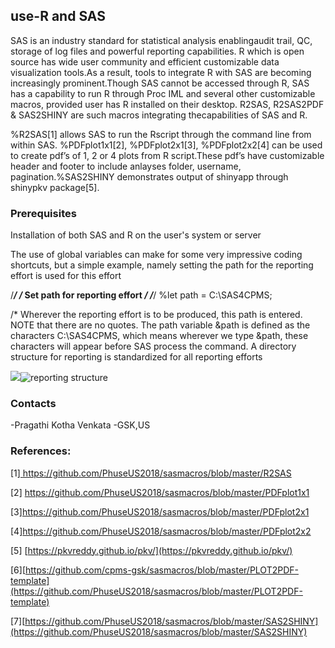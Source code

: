 ## use-R and SAS

SAS is an industry standard for statistical analysis enablingaudit trail, QC, storage of log files and powerful reporting capabilities.
R which is open source has wide user community and efficient customizable data visualization tools.As a result, tools to integrate R with SAS are becoming increasingly prominent.Though SAS cannot be accessed through R, SAS has a capability to run R through Proc IML and several other customizable macros, provided user has R installed on their desktop. R2SAS, R2SAS2PDF & SAS2SHINY are such macros integrating thecapabilities of SAS and R.

%R2SAS[1] allows SAS to run the Rscript through the command line from within SAS.                            %PDFplot1x1[2], %PDFplot2x1[3], %PDFplot2x2[4] can be used to create pdf’s of 1, 2 or 4 plots from R script.These pdf’s have customizable header and footer to include anlayses folder, username, pagination.%SAS2SHINY demonstrates output of shinyapp through shinypkv package[5].

### Prerequisites
Installation of both SAS and R on the user's system or server

The use of global variables can make for some very impressive coding shortcuts, but a simple example, namely setting the path for the reporting effort is used for this effort

/*************************************/
/*** Set path for reporting effort ***/
/*************************************/
%let path = C:\SAS4CPMS;

/*	Wherever the reporting effort is to be produced, this path is entered. NOTE that there are no quotes. The path variable &path is defined as the characters C:\SAS4CPMS, which means wherever we type &path, these characters will appear before SAS process the command.
A directory structure for reporting is standardized for all reporting efforts

![]({{site.baseurl}}/)![reporting structure]({{site.baseurl}}//reportin.png)
### Contacts
-Pragathi Kotha Venkata -GSK,US

### References: 
[1][ https://github.com/PhuseUS2018/sasmacros/blob/master/R2SAS ]( https://github.com/PhuseUS2018/sasmacros/blob/master/R2SAS )

[2] [https://github.com/PhuseUS2018/sasmacros/blob/master/PDFplot1x1 ](https://github.com/PhuseUS2018/sasmacros/blob/master/PDFplot1x1 )

[3][https://github.com/PhuseUS2018/sasmacros/blob/master/PDFplot2x1 ](https://github.com/PhuseUS2018/sasmacros/blob/master/PDFplot2x1 ) 

[4][https://github.com/PhuseUS2018/sasmacros/blob/master/PDFplot2x2 ](https://github.com/PhuseUS2018/sasmacros/blob/master/PDFplot2x2 ) 

[5] [https://pkvreddy.github.io/pkv/](https://pkvreddy.github.io/pkv/)

[6][https://github.com/cpms-gsk/sasmacros/blob/master/PLOT2PDF-template](https://github.com/PhuseUS2018/sasmacros/blob/master/PLOT2PDF-template) 

[7][https://github.com/PhuseUS2018/sasmacros/blob/master/SAS2SHINY](https://github.com/PhuseUS2018/sasmacros/blob/master/SAS2SHINY)

